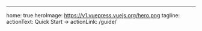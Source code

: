 ---
home: true
heroImage: https://v1.vuepress.vuejs.org/hero.png
tagline: 
actionText: Quick Start →
actionLink: /guide/